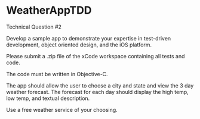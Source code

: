 # WeatherAppTDD

Technical Question #2

Develop a sample app to demonstrate your expertise in test-driven development, object oriented design, and the iOS platform. 

Please submit a .zip file of the xCode workspace containing all tests and code.

The code must be written in Objective-C.

The app should allow the user to choose a city and state and view the 3 day weather forecast. The forecast for each day should display the high temp, low temp, and textual description.

Use a free weather service of your choosing.